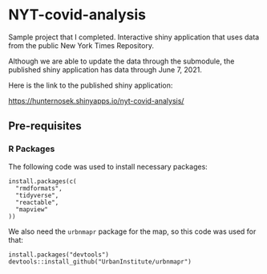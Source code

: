 # NYT-covid-analysis

Sample project that I completed. Interactive shiny application that uses data from the public New York Times Repository.

Although we are able to update the data through the submodule, the published shiny application has data through June 7, 2021.

Here is the link to the published shiny application:

https://hunternosek.shinyapps.io/nyt-covid-analysis/ 

## Pre-requisites

### R Packages

The following code was used to install necessary packages:

```{r eval = FALSE}
install.packages(c(
  "rmdformats",
  "tidyverse",
  "reactable",
  "mapview"
))
```

We also need the `urbnmapr` package for the map, so this code was used for that:
```{r eval = FALSE}
install.packages("devtools")
devtools::install_github("UrbanInstitute/urbnmapr")
```

